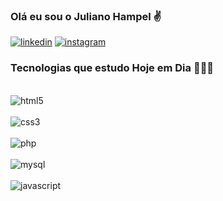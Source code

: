 ### Olá eu sou o Juliano Hampel ✌️

[![linkedin](https://img.shields.io/badge/LinkedIn-0077B5?style=for-the-badge&logo=linkedin&logoColor=white)](https://www.linkedin.com/in/juliano-hampel-a03917168)
[![instagram](https://img.shields.io/badge/Instagram-E4405F?style=for-the-badge&logo=instagram&logoColor=white)](https://www.instagram.com/julianohampel/)



### Tecnologias que estudo Hoje em Dia 👨🏻‍💻
  
<div style="display inline_block"><br/> 
  
  <img align="center" alt="html5" src= "https://img.shields.io/badge/HTML5-E34F26?style=for-the-badge&logo=html5&logoColor=white"/>
  
<div/>
  
<div style="display inline_block"><br/> 
  
  <img align="center" alt="css3" src= "https://img.shields.io/badge/CSS3-1572B6?style=for-the-badge&logo=css3&logoColor=white"/>
  
<div/>
    
<div style="display inline_block"><br/> 
  
  <img align="center" alt="php" src= "https://img.shields.io/badge/PHP-777BB4?style=for-the-badge&logo=php&logoColor=white"/>
  
<div/>
      
<div style="display inline_block"><br/> 
  
  <img align="center" alt="mysql" src= "https://img.shields.io/badge/MySQL-00000F?style=for-the-badge&logo=mysql&logoColor=white"/>
  
<div/>
  
<div style="display inline_block"><br/> 
  
  <img align="center" alt="javascript" src= "https://img.shields.io/badge/JavaScript-F7DF1E?style=for-the-badge&logo=javascript&logoColor=black"/>
  
<div/>
